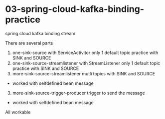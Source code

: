 # 03-spring-cloud-kafka-binding-practice
spring cloud kafka binding stream

There are several parts
1. one-sink-source with ServiceActivitor only 1 default topic practice with SINK and SOURCE
2. one-sink-source-streamlistener with StreamListener  only 1 default topic practice with SINK and SOURCE
3. more-sink-source-streamlistener mutli topics with SINK and SOURCE
* worked with selfdefined bean message
3. more-sink-source-trigger-producer trigger to send the message
* worked with selfdefined bean message



All workable
